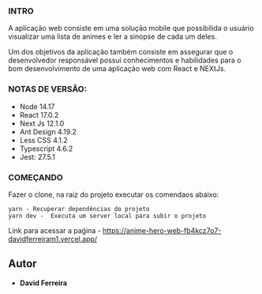 ### INTRO
A aplicação web consiste em uma solução mobile que possibilida o usuário visualizar uma lista de animes e ler a sinopse de cada um deles.

Um dos objetivos da aplicação também consiste em assegurar que o desenvolvedor responsável possui conhecimentos e habilidades para o bom desenvolvimento de uma aplicação web com React e NEXtJs.

### NOTAS DE VERSÂO:
- Node 14.17
- React 17.0.2
- Next Js 12.1.0
- Ant Design 4.19.2
- Less CSS 4.1.2
- Typescript 4.6.2
- Jest: 27.5.1

### COMEÇANDO
Fazer o clone, na raiz do projeto executar os comendaos abaixo:

```
yarn - Recuperar dependências do projeto
yarn dev -  Executa um server local para subir o projeto
```


Link para acessar a paǵina - 
https://anime-hero-web-fb4kcz7o7-davidferreiram1.vercel.app/


## Autor
* **David Ferreira**
